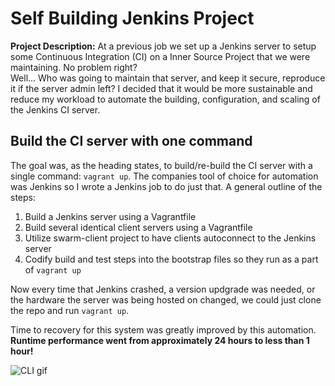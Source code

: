 # Self Building Jenkins Project

**Project Description:** At a previous job we set up a Jenkins server to setup some Continuous Integration (CI) on a Inner Source Project that we were maintaining. No problem right?
<br>
Well... Who was going to maintain that server, and keep it secure, reproduce it if the server admin left? I decided that it would be more sustainable and reduce my workload to automate the building, configuration, and scaling of the Jenkins CI server.
<br>

## Build the CI server with one command

The goal was, as the heading states, to build/re-build the CI server with a single command: `vagrant up`. The companies tool of choice for automation was Jenkins so I wrote a Jenkins job to do just that. A general outline of the steps:
1. Build a Jenkins server using a Vagrantfile
1. Build several identical client servers using a Vagrantfile
1. Utilize swarm-client project to have clients autoconnect to the Jenkins server
1. Codify build and test steps into the bootstrap files so they run as a part of `vagrant up`

Now every time that Jenkins crashed, a version updgrade was needed, or the hardware the server was being hosted on changed, we could just clone the repo and run `vagrant up`.
<br>

Time to recovery for this system was greatly improved by this automation. **Runtime performance went from approximately 24 hours to less than 1 hour!**

![CLI gif](https://github.com/zkoppert/zkoppert.github.io/blob/main/images/vagrant-cli.gif?raw=true)
